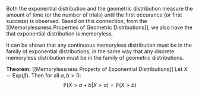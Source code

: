 Both the exponential distribution and the geometric distribution measure the amount of time (or the number of trials) until the first occurance (or first success) is observed. Based on this connection, from the [[Memorylessness Properties of Geometric Distributions]], we also have the that exponential distribution is memoryless. 

It can be shown that any continuous memoryless distribution must be in the family of exponential distributions, in the same way that any discrete memoryless distribution must be in the family of geometric distributions. 

**Theorem:** [[Memorylessness Property of Exponential Distributions]]
Let $X\sim \text{Exp}(\beta)$. Then for all $a, b\gt 0:$
$$\mathbb{P}(X\gt a+b|X\gt a)=\mathbb{P}(X\gt b)$$

